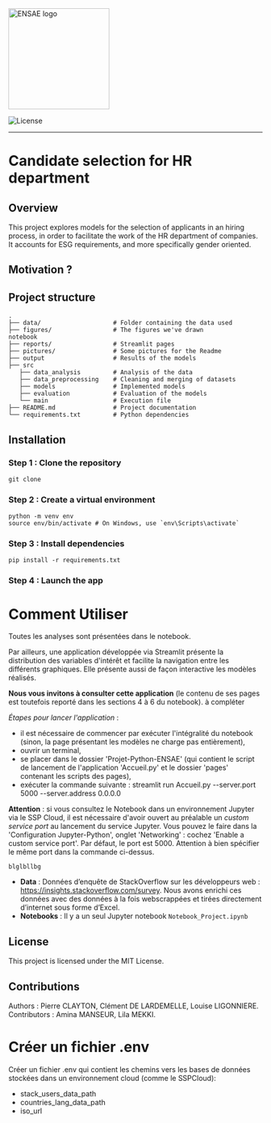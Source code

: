  <img src="https://github.com/louiseligonniere/Miseenprod_projet/blob/main/LOGO-ENSAE.png?raw=true" alt="ENSAE logo" width="200"/>


![License](https://github.com/louiseligonniere/Miseenprod_projet/blob/main/LICENSE)

---

# Candidate selection for HR department

## Overview
This project explores models for the selection of applicants in an hiring process, in order to facilitate the work of the HR department of companies. It accounts for ESG requirements, and more specifically gender oriented. 

## Motivation ? 


## Project structure 

```
.
├── data/                    # Folder containing the data used 
├── figures/                 # The figures we've drawn
notebook  
├── reports/                 # Streamlit pages 
├── pictures/                # Some pictures for the Readme
├── output                   # Results of the models 
├── src
   ├── data_analysis         # Analysis of the data 
   ├── data_preprocessing    # Cleaning and merging of datasets
   ├── models                # Implemented models
   ├── evaluation            # Evaluation of the models
   └── main                  # Execution file 
├── README.md                # Project documentation
└── requirements.txt         # Python dependencies

```


## Installation 

### Step 1 : Clone the repository 

```
git clone

```
### Step 2 : Create a virtual environment 

```
python -m venv env
source env/bin/activate # On Windows, use `env\Scripts\activate`

```

### Step 3 : Install dependencies 

```
pip install -r requirements.txt 

```
### Step 4 : Launch the app 

# Comment Utiliser
Toutes les analyses sont présentées dans le notebook. 

Par ailleurs, une application développée via Streamlit présente la distribution des variables d'intérêt et facilite la navigation entre les différents graphiques. Elle présente aussi de façon interactive les modèles réalisés. 

**Nous vous invitons à consulter cette application** (le contenu de ses pages est toutefois reporté dans les sections 4 à 6 du notebook).
à compléter 


*Étapes pour lancer l'application* : 
- il est nécessaire de commencer par exécuter l'intégralité du notebook (sinon, la page présentant les modèles ne charge pas entièrement),
- ouvrir un terminal,
- se placer dans le dossier 'Projet-Python-ENSAE' (qui contient le script de lancement de l'application 'Accueil.py' et le dossier 'pages' contenant les scripts des pages),
- exécuter la commande suivante : streamlit run Accueil.py --server.port 5000 --server.address 0.0.0.0

**Attention** : si vous consultez le Notebook dans un environnement Jupyter via le SSP Cloud, il est nécessaire d'avoir ouvert au préalable un *custom service port* au lancement du service Jupyter. Vous pouvez le faire dans la 'Configuration Jupyter-Python', onglet 'Networking' : cochez 'Enable a custom service port'. Par défaut, le port est 5000. Attention à bien spécifier le même port dans la commande ci-dessus. 


```
blglbllbg
```

- **Data** : Données d’enquête de StackOverflow sur les développeurs web : https://insights.stackoverflow.com/survey. Nous avons enrichi ces données avec des données à la fois webscrappées et tirées directement d’internet sous forme d’Excel.
- **Notebooks** : Il y a un seul Jupyter notebook `Notebook_Project.ipynb`

## License 
This project is licensed under the MIT License. 

## Contributions

Authors : Pierre CLAYTON, Clément DE LARDEMELLE, Louise LIGONNIERE. 
Contributors : Amina MANSEUR, Lila MEKKI. 



# Créer un fichier .env
Créer un fichier .env qui contient les chemins vers les bases de données stockées dans un environnement cloud (comme le SSPCloud):
- stack_users_data_path
- countries_lang_data_path
- iso_url